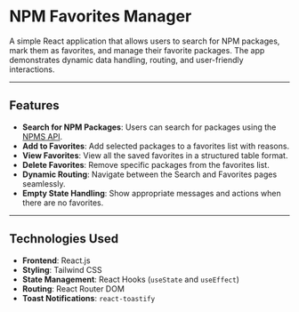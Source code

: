 # NPM Favorites Manager

A simple React application that allows users to search for NPM packages, mark them as favorites, and manage their favorite packages. The app demonstrates dynamic data handling, routing, and user-friendly interactions.

---

## Features

- **Search for NPM Packages**: Users can search for packages using the [NPMS API](https://npms.io/).
- **Add to Favorites**: Add selected packages to a favorites list with reasons.
- **View Favorites**: View all the saved favorites in a structured table format.
- **Delete Favorites**: Remove specific packages from the favorites list.
- **Dynamic Routing**: Navigate between the Search and Favorites pages seamlessly.
- **Empty State Handling**: Show appropriate messages and actions when there are no favorites.

---

## Technologies Used

- **Frontend**: React.js
- **Styling**: Tailwind CSS
- **State Management**: React Hooks (`useState` and `useEffect`)
- **Routing**: React Router DOM
- **Toast Notifications**: `react-toastify`